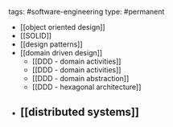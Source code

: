 
tags: #software-engineering
type: #permanent

- [[object oriented design]]
- [[SOLID]]
- [[design patterns]]
- [[domain driven design]]
	- [[DDD - domain activities]]
	- [[DDD - domain activities]]
	- [[DDD - domain abstraction]]
	- [[DDD - hexagonal architecture]]
- [[distributed systems]]
	- 